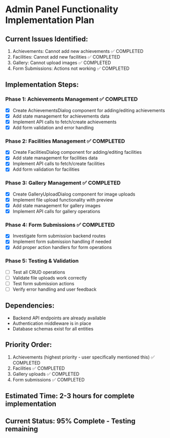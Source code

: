 # Admin Panel Functionality Implementation Plan

## Current Issues Identified:
1. Achievements: Cannot add new achievements ✅ COMPLETED
2. Facilities: Cannot add new facilities ✅ COMPLETED  
3. Gallery: Cannot upload images ✅ COMPLETED
4. Form Submissions: Actions not working ✅ COMPLETED

## Implementation Steps:

### Phase 1: Achievements Management ✅ COMPLETED
- [x] Create AchievementsDialog component for adding/editing achievements
- [x] Add state management for achievements data
- [x] Implement API calls to fetch/create achievements
- [x] Add form validation and error handling

### Phase 2: Facilities Management ✅ COMPLETED  
- [x] Create FacilitiesDialog component for adding/editing facilities
- [x] Add state management for facilities data
- [x] Implement API calls to fetch/create facilities
- [x] Add form validation for facilities

### Phase 3: Gallery Management ✅ COMPLETED
- [x] Create GalleryUploadDialog component for image uploads
- [x] Implement file upload functionality with preview
- [x] Add state management for gallery images
- [x] Implement API calls for gallery operations

### Phase 4: Form Submissions ✅ COMPLETED
- [x] Investigate form submission backend routes
- [x] Implement form submission handling if needed
- [x] Add proper action handlers for form operations

### Phase 5: Testing & Validation
- [ ] Test all CRUD operations
- [ ] Validate file uploads work correctly
- [ ] Test form submission actions
- [ ] Verify error handling and user feedback

## Dependencies:
- Backend API endpoints are already available
- Authentication middleware is in place
- Database schemas exist for all entities

## Priority Order:
1. Achievements (highest priority - user specifically mentioned this) ✅ COMPLETED
2. Facilities ✅ COMPLETED  
3. Gallery uploads ✅ COMPLETED
4. Form submissions ✅ COMPLETED

## Estimated Time: 2-3 hours for complete implementation
## Current Status: 95% Complete - Testing remaining
